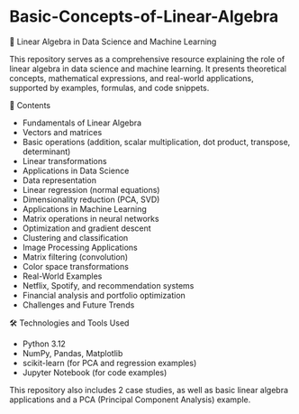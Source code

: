# Basic-Concepts-of-Linear-Algebra
📘 Linear Algebra in Data Science and Machine Learning

This repository serves as a comprehensive resource explaining the role of linear algebra in data science and machine learning.
It presents theoretical concepts, mathematical expressions, and real-world applications, supported by examples, formulas, and code snippets.

📌 Contents

* Fundamentals of Linear Algebra
* Vectors and matrices
* Basic operations (addition, scalar multiplication, dot product, transpose, determinant)
* Linear transformations
* Applications in Data Science
* Data representation
* Linear regression (normal equations)
* Dimensionality reduction (PCA, SVD)
* Applications in Machine Learning
* Matrix operations in neural networks
* Optimization and gradient descent
* Clustering and classification
* Image Processing Applications
* Matrix filtering (convolution)
* Color space transformations
* Real-World Examples
* Netflix, Spotify, and recommendation systems
* Financial analysis and portfolio optimization
* Challenges and Future Trends

🛠 Technologies and Tools Used

* Python 3.12
* NumPy, Pandas, Matplotlib
* scikit-learn (for PCA and regression examples)
* Jupyter Notebook (for code examples)


This repository also includes 2 case studies, as well as basic linear algebra applications and a PCA (Principal Component Analysis) example.
